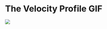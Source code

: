 # The Velocity Profile GIF
![](https://github.com/jcroberson/apple-sauce/blob/main/simulation%20velocity%20profile.gif)
